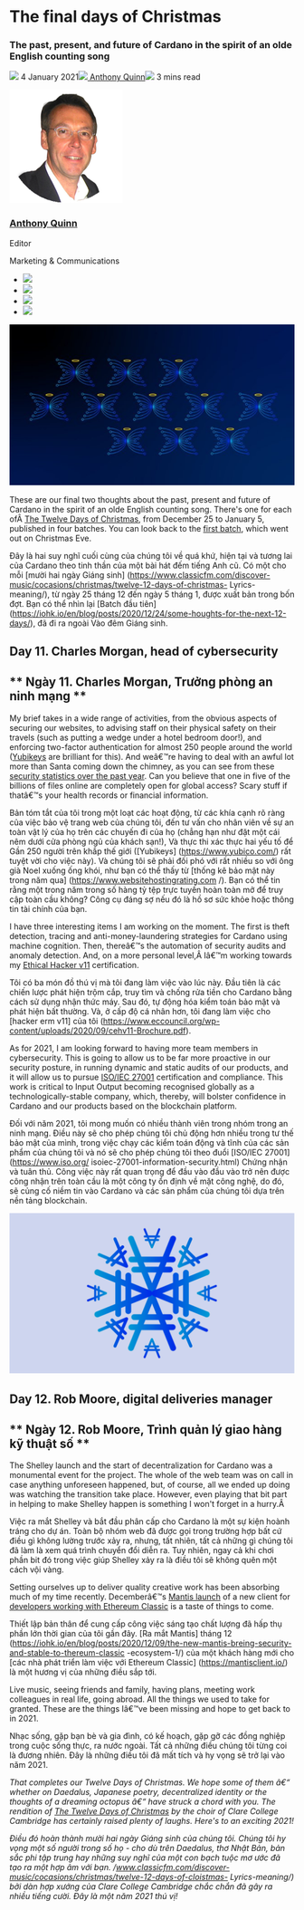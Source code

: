 # The final days of Christmas
### **The past, present, and future of Cardano in the spirit of an olde English counting song**
![](img/2021-01-04-the-final-days-of-christmas.002.png) 4 January 2021![](img/2021-01-04-the-final-days-of-christmas.002.png)[ Anthony Quinn](tmp//en/blog/authors/anthony-quinn/page-1/)![](img/2021-01-04-the-final-days-of-christmas.003.png) 3 mins read

![Anthony Quinn](img/2021-01-04-the-final-days-of-christmas.004.png)[](tmp//en/blog/authors/anthony-quinn/page-1/)
### [**Anthony Quinn**](tmp//en/blog/authors/anthony-quinn/page-1/)
Editor

Marketing & Communications

- ![](img/2021-01-04-the-final-days-of-christmas.005.png)[](mailto:anthony.quinn@iohk.io "Email")
- ![](img/2021-01-04-the-final-days-of-christmas.006.png)[](https://www.youtube.com/watch?v=KkcAic12dvc "YouTube")
- ![](img/2021-01-04-the-final-days-of-christmas.007.png)[](https://www.linkedin.com/in/tony-quinn-frsa-0b093229 "LinkedIn")
- ![](img/2021-01-04-the-final-days-of-christmas.008.png)[](https://twitter.com/IohkT "Twitter")

![The final days of Christmas ](img/2021-01-04-the-final-days-of-christmas.009.jpeg)

These are our final two thoughts about the past, present and future of Cardano in the spirit of an olde English counting song. There's one for each ofÂ [The Twelve Days of Christmas](https://www.classicfm.com/discover-music/occasions/christmas/twelve-12-days-of-christmas-lyrics-meaning/), from December 25 to January 5, published in four batches. You can look back to the [first batch](https://iohk.io/en/blog/posts/2020/12/24/some-thoughts-for-the-next-12-days/), which went out on Christmas Eve.

Đây là hai suy nghĩ cuối cùng của chúng tôi về quá khứ, hiện tại và tương lai của Cardano theo tinh thần của một bài hát đếm tiếng Anh cũ.
Có một cho mỗi [mười hai ngày Giáng sinh] (https://www.classicfm.com/discover-music/cocasions/christmas/twelve-12-days-of-christmas- Lyrics-meaning/), từ ngày 25 tháng 12
đến ngày 5 tháng 1, được xuất bản trong bốn đợt.
Bạn có thể nhìn lại [Batch đầu tiên] (https://iohk.io/en/blog/posts/2020/12/24/some-houghts-for-the-next-12-days/), đã đi ra ngoài
Vào đêm Giáng sinh.

## **Day 11. Charles Morgan, head of cybersecurity**

## ** Ngày 11. Charles Morgan, Trưởng phòng an ninh mạng **

My brief takes in a wide range of activities, from the obvious aspects of securing our websites, to advising staff on their physical safety on their travels (such as putting a wedge under a hotel bedroom door!), and enforcing two-factor authentication for almost 250 people around the world ([Yubikeys](https://www.yubico.com/) are brilliant for this). And weâ€™re having to deal with an awful lot more than Santa coming down the chimney, as you can see from these [security statistics over the past year](https://www.websitehostingrating.com/cybersecurity-statistics-facts/). Can you believe that one in five of the billions of files online are completely open for global access? Scary stuff if thatâ€™s your health records or financial information.

Bản tóm tắt của tôi trong một loạt các hoạt động, từ các khía cạnh rõ ràng của việc bảo vệ trang web của chúng tôi, đến tư vấn cho nhân viên về sự an toàn vật lý của họ trên các chuyến đi của họ (chẳng hạn như đặt một cái nêm dưới cửa phòng ngủ của khách sạn!), Và thực thi xác thực hai yếu tố để
Gần 250 người trên khắp thế giới ([Yubikeys] (https://www.yubico.com/) rất tuyệt vời cho việc này).
Và chúng tôi sẽ phải đối phó với rất nhiều so với ông già Noel xuống ống khói, như bạn có thể thấy từ [thống kê bảo mật này trong năm qua] (https://www.websitehostingrating.com
/).
Bạn có thể tin rằng một trong năm trong số hàng tỷ tệp trực tuyến hoàn toàn mở để truy cập toàn cầu không?
Công cụ đáng sợ nếu đó là hồ sơ sức khỏe hoặc thông tin tài chính của bạn.

I have three interesting items I am working on the moment. The first is theft detection, tracing and anti-money-laundering strategies for Cardano using machine cognition. Then, thereâ€™s the automation of security audits and anomaly detection. And, on a more personal level,Â Iâ€™m working towards my [Ethical Hacker v11](https://www.eccouncil.org/wp-content/uploads/2020/09/CEHv11-Brochure.pdf) certification.

Tôi có ba món đồ thú vị mà tôi đang làm việc vào lúc này.
Đầu tiên là các chiến lược phát hiện trộm cắp, truy tìm và chống rửa tiền cho Cardano bằng cách sử dụng nhận thức máy.
Sau đó, tự động hóa kiểm toán bảo mật và phát hiện bất thường.
Và, ở cấp độ cá nhân hơn, tôi đang làm việc cho [hacker erm v11] của tôi (https://www.eccouncil.org/wp-content/uploads/2020/09/cehv11-Brochure.pdf).

As for 2021, I am looking forward to having more team members in cybersecurity. This is going to allow us to be far more proactive in our security posture, in running dynamic and static audits of our products, and it will allow us to pursue [ISO/IEC 27001](https://www.iso.org/isoiec-27001-information-security.html) certification and compliance. This work is critical to Input Output becoming recognised globally as a technologically-stable company, which, thereby, will bolster confidence in Cardano and our products based on the blockchain platform.

Đối với năm 2021, tôi mong muốn có nhiều thành viên trong nhóm trong an ninh mạng.
Điều này sẽ cho phép chúng tôi chủ động hơn nhiều trong tư thế bảo mật của mình, trong việc chạy các kiểm toán động và tĩnh của các sản phẩm của chúng tôi và nó sẽ cho phép chúng tôi theo đuổi [ISO/IEC 27001] (https://www.iso.org/
isoiec-27001-information-security.html) Chứng nhận và tuân thủ.
Công việc này rất quan trọng để đầu vào đầu vào trở nên được công nhận trên toàn cầu là một công ty ổn định về mặt công nghệ, do đó, sẽ củng cố niềm tin vào Cardano và các sản phẩm của chúng tôi dựa trên nền tảng blockchain.

![](img/2021-01-04-the-final-days-of-christmas.010.jpeg)

## **Day 12. Rob Moore, digital deliveries manager**

## ** Ngày 12. Rob Moore, Trình quản lý giao hàng kỹ thuật số **

The Shelley launch and the start of decentralization for Cardano was a monumental event for the project. The whole of the web team was on call in case anything unforeseen happened, but, of course, all we ended up doing was watching the transition take place. However, even playing that bit part in helping to make Shelley happen is something I won't forget in a hurry.Â 

Việc ra mắt Shelley và bắt đầu phân cấp cho Cardano là một sự kiện hoành tráng cho dự án.
Toàn bộ nhóm web đã được gọi trong trường hợp bất cứ điều gì không lường trước xảy ra, nhưng, tất nhiên, tất cả những gì chúng tôi đã làm là xem quá trình chuyển đổi diễn ra.
Tuy nhiên, ngay cả khi chơi phần bit đó trong việc giúp Shelley xảy ra là điều tôi sẽ không quên một cách vội vàng.

Setting ourselves up to deliver quality creative work has been absorbing much of my time recently. Decemberâ€™s [Mantis launch](https://iohk.io/en/blog/posts/2020/12/09/the-new-mantis-bringing-security-and-stability-to-the-ethereum-classic-ecosystem-1/) of a new client for [developers working with Ethereum Classic](https://mantisclient.io/) is a taste of things to come.

Thiết lập bản thân để cung cấp công việc sáng tạo chất lượng đã hấp thụ phần lớn thời gian của tôi gần đây.
[Ra mắt Mantis] tháng 12 (https://iohk.io/en/blog/posts/2020/12/09/the-new-mantis-breing-security-and-stable-to-thereum-classic
-ecosystem-1/) của một khách hàng mới cho [các nhà phát triển làm việc với Ethereum Classic] (https://mantisclient.io/) là một hương vị của những điều sắp tới.

Live music, seeing friends and family, having plans, meeting work colleagues in real life, going abroad. All the things we used to take for granted. These are the things Iâ€™ve been missing and hope to get back to in 2021.

Nhạc sống, gặp bạn bè và gia đình, có kế hoạch, gặp gỡ các đồng nghiệp trong cuộc sống thực, ra nước ngoài.
Tất cả những điều chúng tôi từng coi là đương nhiên.
Đây là những điều tôi đã mất tích và hy vọng sẽ trở lại vào năm 2021.

*That completes our Twelve Days of Christmas. We hope some of them â€“ whether on Daedalus, Japanese poetry, decentralized identity or the thoughts of a dreaming octopus â€“ have struck a chord with you.* *The rendition of [The Twelve Days of Christmas](https://www.classicfm.com/discover-music/occasions/christmas/twelve-12-days-of-christmas-lyrics-meaning/) by the choir of Clare College Cambridge has certainly raised plenty of laughs. Here's to an exciting 2021!*

*Điều đó hoàn thành mười hai ngày Giáng sinh của chúng tôi.
Chúng tôi hy vọng một số người trong số họ - cho dù trên Daedalus, thơ Nhật Bản, bản sắc phi tập trung hay những suy nghĩ của một con bạch tuộc mơ ước đã tạo ra một hợp âm với bạn.
/www.classicfm.com/discover-music/cocasions/christmas/twelve-12-days-of-cloistmas- Lyrics-meaning/) bởi dàn hợp xướng của Clare College Cambridge chắc chắn đã gây ra nhiều tiếng cười.
Đây là một năm 2021 thú vị!*

